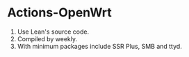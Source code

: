 # Actions-OpenWrt

1. Use Lean's source code.
2. Compiled by weekly.
3. With minimum packages include SSR Plus, SMB and ttyd.


